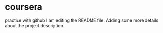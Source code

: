 # coursera
practice with github
I am editing the README file. Adding some more details about the project description.
